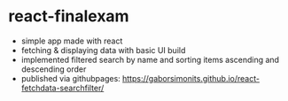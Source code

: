 # react-finalexam
- simple app made with react
- fetching & displaying data with basic UI build
- implemented filtered search by name and sorting items ascending and descending order
- published via githubpages: https://gaborsimonits.github.io/react-fetchdata-searchfilter/
